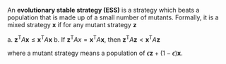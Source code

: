 An **evolutionary stable strategy (ESS)** is a strategy which beats a population that is made up of a small number of mutants. Formally, it is a mixed strategy $\mathbf{x}$ if for any mutant strategy $\mathbf{z}$

a. $\mathbf{z}^\mathsf{T}A\mathbf{x} \leqslant \mathbf{x}^\mathsf{T}A\mathbf{x}$
b. If $\mathbf{z}^\mathsf{T}Ax = \mathbf{x}^\mathsf{T}A\mathbf{x}$, then $\mathbf{z}^\mathsf{T}A\mathbf{z} < \mathbf{x}^\mathsf{T}A\mathbf{z}$ 

where a mutant strategy means a population of $\epsilon \mathbf{z} + (1- \epsilon)\mathbf{x}$.